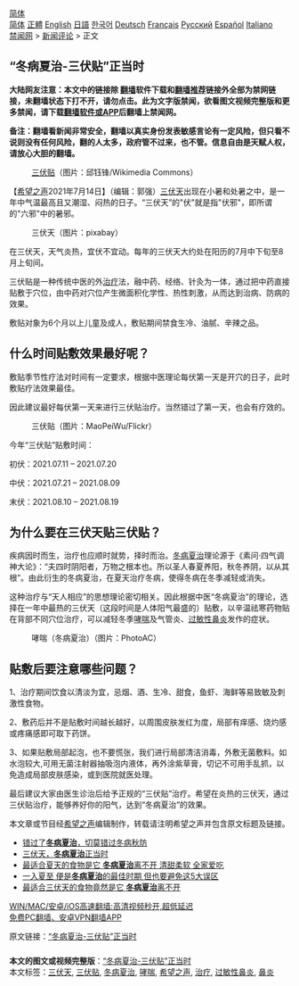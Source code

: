  <!-- 面包屑导航 --> <div class="breadcrumb"><!-- GTranslate: https://gtranslate.io/ -->  <div class="switcher notranslate">  <div class="selected">  <a href="#" onclick="return false;"> 简体</a>  </div>  <div class="option">  <a href="https://www.bannedbook.org" onclick="doGTranslate('zh-CN|zh-CN');jQuery('div.switcher div.selected a').html(jQuery(this).html());return false;" title="简体中文" class="nturl selected"> 简体</a>  <a href="https://www.bannedbook.org/zh-tw/" onclick="doGTranslate('zh-CN|zh-TW');jQuery('div.switcher div.selected a').html(jQuery(this).html());return false;" title="繁體中文" class="nturl"> 正體</a>  <a href="https://www.bannedbook.org/en/" onclick="doGTranslate('zh-CN|en');jQuery('div.switcher div.selected a').html(jQuery(this).html());return false;" title="English" class="nturl"> English</a>  <a href="https://www.bannedbook.org/ja/" onclick="doGTranslate('zh-CN|ja');jQuery('div.switcher div.selected a').html(jQuery(this).html());return false;" title="日本語" class="nturl"> 日語</a>  <a href="https://www.bannedbook.org/ko/" onclick="doGTranslate('zh-CN|ko');jQuery('div.switcher div.selected a').html(jQuery(this).html());return false;" title="한국어" class="nturl"> 한국어</a>  <a href="https://www.bannedbook.org/de/" onclick="doGTranslate('zh-CN|de');jQuery('div.switcher div.selected a').html(jQuery(this).html());return false;" title="Deutsch" class="nturl"> Deutsch</a>  <a href="https://www.bannedbook.org/fr/" onclick="doGTranslate('zh-CN|fr');jQuery('div.switcher div.selected a').html(jQuery(this).html());return false;" title="Français" class="nturl"> Français</a>  <a href="https://www.bannedbook.org/ru/" onclick="doGTranslate('zh-CN|ru');jQuery('div.switcher div.selected a').html(jQuery(this).html());return false;" title="Русский" class="nturl"> Русский</a>  <a href="https://www.bannedbook.org/es/" onclick="doGTranslate('zh-CN|es');jQuery('div.switcher div.selected a').html(jQuery(this).html());return false;" title="Español" class="nturl"> Español</a>  <a href="https://www.bannedbook.org/it/" onclick="doGTranslate('zh-CN|it');jQuery('div.switcher div.selected a').html(jQuery(this).html());return false;" title="Italiano" class="nturl"> Italiano</a>  </div>  </div>      <div class='breadcrumb-sub'><!-- Breadcrumb NavXT 6.3.0 --> <a href="https://www.bannedbook.org/" class="home">禁闻网</a> &gt; <a href="https://www.bannedbook.org/bnews/comments/" class="category">新闻评论</a> &gt; 正文</div></div><h2>“冬病夏治-三伏贴”正当时</h2> <p class="notice"><b>大陆网友注意：本文中的链接除 <a href="https://github.com/bannedbook/fanqiang" >翻墙</a>软件下载和<a href="https://github.com/killgcd/justmysocks/blob/master/README.md">翻墙推荐</a>链接外全部为禁网链接，未翻墙状态下打不开，请勿点击。此为文字版禁闻，欲看图文视频完整版和更多禁闻，请下载<a href="https://github.com/bannedbook/fanqiang">翻墙软件或APP</a>后翻墙上禁闻网。</p><p>备注：翻墙看新闻非常安全，翻墙以真实身份发表敏感言论有一定风险，但只看不说则没有任何风险，翻的人太多，政府管不过来，也不管。信息自由是天赋人权，请放心大胆的翻墙。</b></p>  <div class="entry"> <figure> <p><figcaption><a href="https://www.bannedbook.org/bnews/tag/%E4%B8%89%E4%BC%8F%E8%B4%B4/" class="st_tag internal_tag" rel="tag" title="标签 三伏贴 下的日志">三伏贴</a>（图片：邱钰锋/Wikimedia Commons）</figcaption></figure> <p>【<span class='wp_keywordlink_affiliate'><a href="https://www.soundofhope.org" title="希望之声" target="_blank">希望之声</a></span>2021年7月14日】（编辑：郭强）<a href="https://www.bannedbook.org/bnews/tag/%e4%b8%89%e4%bc%8f%e5%a4%a9/" class="st_tag internal_tag" rel="tag" title="标签 三伏天 下的日志">三伏天</a>出现在小暑和处暑之中，是一年中气温最高且又潮湿、闷热的日子。“三伏天”的&quot;伏&quot;就是指&quot;伏邪&quot;，即所谓的&quot;六邪&quot;中的暑邪。</p> <figure><figcaption>三伏天（图片：pixabay）</figcaption></figure> <p>在三伏天，天气炎热，宜伏不宜动。每年的三伏天大约处在阳历的7月中下旬至8月上旬间。</p> <p>三伏贴是一种传统中医的外<a href="https://www.bannedbook.org/bnews/tag/%e6%b2%bb%e7%96%97/" class="st_tag internal_tag" rel="tag" title="标签 治疗 下的日志">治疗</a>法，融中药、经络、针灸为一体，通过把中药直接贴敷于穴位，由中药对穴位产生微面积化学性、热性刺激，从而达到治病、防病的效果。</p> <p>敷贴对象为6个月以上儿童及成人，敷贴期间禁食生冷、油腻、辛辣之品。</p>  <h2>什么时间贴敷效果最好呢？</h2> <p>敷贴季节性疗法对时间有一定要求，根据中医理论每伏第一天是开穴的日子，此时敷贴疗法效果最佳。</p> <p>因此建议最好每伏第一天来进行三伏贴治疗。当然错过了第一天，也会有疗效的。</p> <figure><figcaption>三伏贴（图片：MaoPeiWu/Flickr）</figcaption></figure> <p>今年“三伏贴”贴敷时间：</p> <p>初伏：2021.07.11 &#8211; 2021.07.20</p>  <p>中伏：2021.07.21 &#8211; 2021.08.09</p> <p>末伏：2021.08.10 &#8211; 2021.08.19</p> <h2>为什么要在三伏天贴三伏贴？</h2> <p>疾病因时而生，治疗也应顺时就势，择时而治。<a href="https://www.bannedbook.org/bnews/tag/%E5%86%AC%E7%97%85%E5%A4%8F%E6%B2%BB/" class="st_tag internal_tag" rel="tag" title="标签 冬病夏治 下的日志">冬病夏治</a>理论源于《素问·四气调神大论》：“夫四时阴阳者，万物之根本也。所以圣人春夏养阳，秋冬养阴，以从其根”。由此衍生的冬病夏治，在夏天治疗冬病，使得冬病在冬季减轻或消失。</p> <p>这种治疗与“天人相应”的思想理论密切相关。因此根据中医“冬病夏治”的理论，选择在一年中最热的三伏天（这段时间是人体阳气最盛的）贴敷，以辛温祛寒药物贴在背部不同穴位治疗，可以减轻冬季<a href="https://www.bannedbook.org/bnews/tag/%E5%93%AE%E5%96%98/" class="st_tag internal_tag" rel="tag" title="标签 哮喘 下的日志">哮喘</a>及气管炎、<a href="https://www.bannedbook.org/bnews/tag/%e8%bf%87%e6%95%8f%e6%80%a7%e9%bc%bb%e7%82%8e/" class="st_tag internal_tag" rel="tag" title="标签 过敏性鼻炎 下的日志">过敏性鼻炎</a>发作的症状。</p>  <figure><figcaption>哮喘（冬病夏治）（图片：PhotoAC）</figcaption></figure> <h2>贴敷后要注意哪些问题？</h2> <p>1、治疗期间饮食以清淡为宜，忌烟、酒、生冷、甜食，鱼虾、海鲜等易致敏及刺激性食物。</p> <p>2、敷药后并不是贴敷时间越长越好，以周围皮肤发红为度，局部有痒感、烧灼感或疼痛感即可取下药饼。</p> <p>3、如果贴敷局部起泡，也不要慌张，我们进行局部清洁消毒，外敷无菌敷料。如水泡较大,可用无菌注射器抽吸泡内液体，再外涂紫草膏，切记不可用手乱抓，以免造成局部皮肤感染，或到医院就医处理。</p> <p>最后建议大家由医生诊治后给予正规的“三伏贴”治疗。希望在炎热的三伏天，通过三伏贴治疗，能够养好你的阳气，达到“冬病夏治”的效果。</p>  <p>本文章或节目经<a href="https://www.bannedbook.org/bnews/tag/%e5%b8%8c%e6%9c%9b%e4%b9%8b%e5%a3%b0/" class="st_tag internal_tag" rel="tag" title="标签 希望之声 下的日志">希望之声</a>编辑制作，转载请注明希望之声并包含原文标题及链接。 </p> <ul class='op-related-articles' title='相关阅读'> <li><a href='https://www.bannedbook.org/bnews/comments/20201023/1418923.html' target='_blank'>错过了<b>冬病夏治</b>，切莫错过冬病秋防</a></li> <li><a href='https://www.bannedbook.org/bnews/comments/20200713/1360063.html' target='_blank'>三伏天，<b>冬病夏治</b>正当时</a></li> <li><a href='https://www.bannedbook.org/bnews/lifebaike/20200708/1357530.html' target='_blank'>最适合夏天的食物是它 <b>冬病夏治</b>离不开 清甜柔软 全家爱吃</a></li> <li><a href='https://www.bannedbook.org/bnews/health/20200627/1351182.html' target='_blank'>一入夏至 便是<b>冬病夏治</b>的最佳时期 但也要避免这5大误区</a></li> <li><a href='https://www.bannedbook.org/bnews/health/20200621/1348273.html' target='_blank'>最适合三伏天的食物竟然是它 <b>冬病夏治</b>离不开</a></li> </ul> <p class="texttj"> <a href="https://github.com/bannedbook/fanqiang/wiki/V2ray%E6%9C%BA%E5%9C%BA" target="_blank">WIN/MAC/安卓/iOS高速翻墙:高清视频秒开,超低延迟</a><br/> <a href="https://github.com/bannedbook/fanqiang/wiki/%E7%A6%81%E9%97%BB%E7%BD%91%E5%AE%89%E5%8D%93%E7%BF%BB%E5%A2%99%E6%96%B0%E9%97%BBAPP" target="_blank">免费PC翻墙、安卓VPN翻墙APP</a></p><p>原文链接：<a class="src_link"  href="https://www.soundofhope.org/post/525329" target="_blank">“冬病夏治-三伏贴”正当时</a></p><a name='sharetosocial'></a>  <div style="margin-bottom:5px;padding-bottom:5px;clear:both"> <div id="archive-pix-1" class="banner-ads"> <!-- AuctionX Display platform tag START --> <div id="26318x728x90x621x_ADSLOT2" clicktrack="%%CLICK_URL_ESC%%"></div> <!-- AuctionX Display platform tag END --> </div> <div id="archive-pix-2" class="banner-ads"> <!-- AuctionX Display platform tag START --> <div id="26315x300x250x621x_ADSLOT2" clicktrack="%%CLICK_URL_ESC%%"></div> <!-- AuctionX Display platform tag END --> </div> </div>    <div id="archive-pix-1" class="banner-ads"> <!-- AuctionX Display platform tag START --> <div id="26318x728x90x621x_ADSLOT3" clicktrack="%%CLICK_URL_ESC%%"></div> <!-- AuctionX Display platform tag END --> </div> <div><b>本文的图文或视频完整版</b>：<a href='https://www.bannedbook.org/bnews/comments/20210715/1587523.html'>“冬病夏治-三伏贴”正当时</a></div>  </div><!--END ENTRY--> <div class="postfooter"> <div>本文标签：<a href="https://www.bannedbook.org/bnews/tag/%e4%b8%89%e4%bc%8f%e5%a4%a9/" rel="tag">三伏天</a>, <a href="https://www.bannedbook.org/bnews/tag/%E4%B8%89%E4%BC%8F%E8%B4%B4/" rel="tag">三伏贴</a>, <a href="https://www.bannedbook.org/bnews/tag/%E5%86%AC%E7%97%85%E5%A4%8F%E6%B2%BB/" rel="tag">冬病夏治</a>, <a href="https://www.bannedbook.org/bnews/tag/%E5%93%AE%E5%96%98/" rel="tag">哮喘</a>, <a href="https://www.bannedbook.org/bnews/tag/%e5%b8%8c%e6%9c%9b%e4%b9%8b%e5%a3%b0/" rel="tag">希望之声</a>, <a href="https://www.bannedbook.org/bnews/tag/%e6%b2%bb%e7%96%97/" rel="tag">治疗</a>, <a href="https://www.bannedbook.org/bnews/tag/%e8%bf%87%e6%95%8f%e6%80%a7%e9%bc%bb%e7%82%8e/" rel="tag">过敏性鼻炎</a>, <a href="https://www.bannedbook.org/bnews/tag/%e9%bc%bb%e7%82%8e/" rel="tag">鼻炎</a></div>  </div><!--END POSTFOOTER--> 